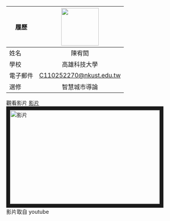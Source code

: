 |      履歷        |<img src="https://avatars.githubusercontent.com/u/22648375?v=4" width=100 height=100/>|
| ---------------- |:-----------------------------:|
| 姓名             | 陳宥閎                  |
| 學校             | 高雄科技大學                  |
| 電子郵件         | C110252270@nkust.edu.tw          |
| 選修             | 智慧城市導論                  |

觀看影片
<a href="https://www.youtube.com/watch?v=_koOj8d7vvlc" target="_blank">影片</a><br>
<a href="http://www.youtube.com/watch?feature=player_embedded&v=_koOj8d7vvlc" target="_blank"><img src="http://img.youtube.com/vi/_koOj8d7vvlc/0.jpg" 
alt="影片" width="400" height="250" border="10" /></a>
<br>影片取自 youtube

<br><br><br>
